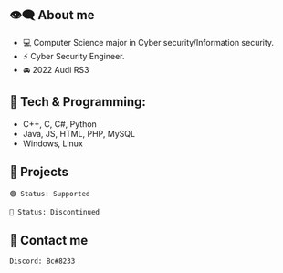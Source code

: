 ## 👁‍🗨 About me
- ‍💻 Computer Science major in Cyber security/Information security.
- ⚡ Cyber Security Engineer.
- 🚘 2022 Audi RS3

## 🔧 Tech & Programming:
  - C++, C, C#, Python
  - Java, JS, HTML, PHP, MySQL
  - Windows, Linux

## 📌 Projects 
    🟢 Status: Supported

    🔴 Status: Discontinued

    
## 💬 Contact me
    Discord: Bc#8233